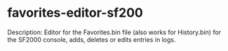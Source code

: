 # favorites-editor-sf200
Description: Editor for the Favorites.bin file (also works for History.bin) for the SF2000 console, adds, deletes or edits entries in logs.
